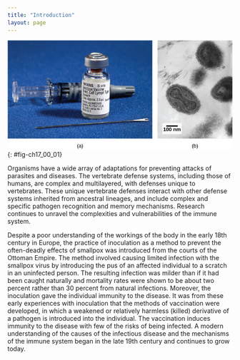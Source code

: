```yaml
---
title: "Introduction"
layout: page
---
```



<?cnx.eoc class="summary" title="Sections Summary"?>

<?cnx.eoc class="art-exercise" title="Art Connections"?>

<?cnx.eoc class="multiple-choice" title="Multiple Choice"?>

<?cnx.eoc class="free-response" title="Free Response"?>

 ![Photo A shows an injection needle and small glass vial labeled 100 doses Smallpox vaccine, dead calf lymph type. Photo B is a transmission electron micrograph of the smallpox virus. It has an oval shape, with a dumbbell-shaped viral core inside, which contains the viral DNA.](../resources/Figure_17_00_01ab.jpg "(a) This smallpox (variola) vaccine is derived from calves exposed to cowpox virus. Vaccines provoke a reaction in the immune system that prepares it for a subsequent infection by smallpox. (b) Viewed under a transmission electron microscope, you can see the variola&#x2019;s dumbbell-shaped structure that contains the viral DNA. (credit a: modification of work by James Gathany, CDC; credit b: modification of work by Dr. Fred Murphy; Sylvia Whitfield, CDC; scale-bar data from Matt Russell)"){: #fig-ch17_00_01}

Organisms have a wide array of adaptations for preventing attacks of parasites and diseases. The vertebrate defense systems, including those of humans, are complex and multilayered, with defenses unique to vertebrates. These unique vertebrate defenses interact with other defense systems inherited from ancestral lineages, and include complex and specific pathogen recognition and memory mechanisms. Research continues to unravel the complexities and vulnerabilities of the immune system.

Despite a poor understanding of the workings of the body in the early 18th century in Europe, the practice of inoculation as a method to prevent the often-deadly effects of smallpox was introduced from the courts of the Ottoman Empire. The method involved causing limited infection with the smallpox virus by introducing the pus of an affected individual to a scratch in an uninfected person. The resulting infection was milder than if it had been caught naturally and mortality rates were shown to be about two percent rather than 30 percent from natural infections. Moreover, the inoculation gave the individual immunity to the disease. It was from these early experiences with inoculation that the methods of vaccination were developed, in which a weakened or relatively harmless (killed) derivative of a pathogen is introduced into the individual. The vaccination induces immunity to the disease with few of the risks of being infected. A modern understanding of the causes of the infectious disease and the mechanisms of the immune system began in the late 19th century and continues to grow today.

